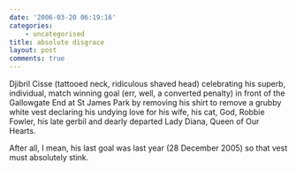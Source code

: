 ```yaml
---
date: '2006-03-20 06:19:16'
categories:
    - uncategorised
title: absolute disgrace
layout: post
comments: true
---
```

Djibril Cisse (tattooed neck, ridiculous shaved head) celebrating his
superb, individual, match winning goal (err, well, a converted penalty)
in front of the Gallowgate End at St James Park by removing his shirt to
remove a grubby white vest declaring his undying love for his wife, his
cat, God, Robbie Fowler, his late gerbil and dearly departed Lady Diana,
Queen of Our Hearts.

After all, I mean, his last goal was last year (28 December 2005) so
that vest must absolutely stink.
